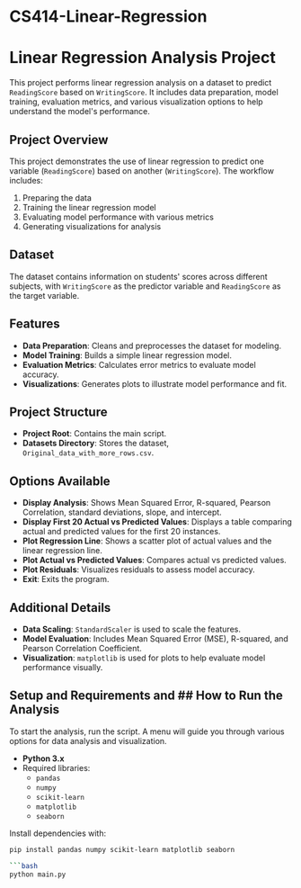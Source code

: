 # CS414-Linear-Regression

# Linear Regression Analysis Project

This project performs linear regression analysis on a dataset to predict `ReadingScore` based on `WritingScore`. It includes data preparation, model training, evaluation metrics, and various visualization options to help understand the model's performance.

## Project Overview
This project demonstrates the use of linear regression to predict one variable (`ReadingScore`) based on another (`WritingScore`). The workflow includes:
1. Preparing the data
2. Training the linear regression model
3. Evaluating model performance with various metrics
4. Generating visualizations for analysis

## Dataset
The dataset contains information on students' scores across different subjects, with `WritingScore` as the predictor variable and `ReadingScore` as the target variable.

## Features
- **Data Preparation**: Cleans and preprocesses the dataset for modeling.
- **Model Training**: Builds a simple linear regression model.
- **Evaluation Metrics**: Calculates error metrics to evaluate model accuracy.
- **Visualizations**: Generates plots to illustrate model performance and fit.

## Project Structure
- **Project Root**: Contains the main script.
- **Datasets Directory**: Stores the dataset, `Original_data_with_more_rows.csv`.

## Options Available
- **Display Analysis**: Shows Mean Squared Error, R-squared, Pearson Correlation, standard deviations, slope, and intercept.
- **Display First 20 Actual vs Predicted Values**: Displays a table comparing actual and predicted values for the first 20 instances.
- **Plot Regression Line**: Shows a scatter plot of actual values and the linear regression line.
- **Plot Actual vs Predicted Values**: Compares actual vs predicted values.
- **Plot Residuals**: Visualizes residuals to assess model accuracy.
- **Exit**: Exits the program.
## Additional Details
- **Data Scaling**: `StandardScaler` is used to scale the features.
- **Model Evaluation**: Includes Mean Squared Error (MSE), R-squared, and Pearson Correlation Coefficient.
- **Visualization**: `matplotlib` is used for plots to help evaluate model performance visually.


## Setup and Requirements and  ## How to Run the Analysis

To start the analysis, run the script. A menu will guide you through various options for data analysis and visualization.
- **Python 3.x**
- Required libraries:
  - `pandas`
  - `numpy`
  - `scikit-learn`
  - `matplotlib`
  - `seaborn`

Install dependencies with:
```bash
pip install pandas numpy scikit-learn matplotlib seaborn

```bash
python main.py


